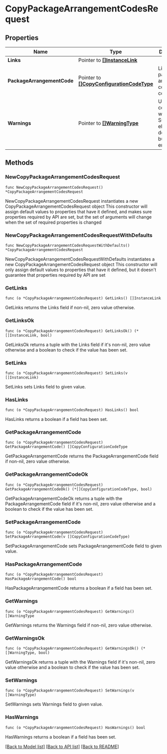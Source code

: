 # CopyPackageArrangementCodesRequest

## Properties

Name | Type | Description | Notes
------------ | ------------- | ------------- | -------------
**Links** | Pointer to [**[]InstanceLink**](InstanceLink.md) |  | [optional] 
**PackageArrangementCode** | Pointer to [**[]CopyConfigurationCodeType**](CopyConfigurationCodeType.md) | List of the package arrangement codes to be copied. | [optional] 
**Warnings** | Pointer to [**[]WarningType**](WarningType.md) | Used in conjunction with the Success element to define a business error. | [optional] 

## Methods

### NewCopyPackageArrangementCodesRequest

`func NewCopyPackageArrangementCodesRequest() *CopyPackageArrangementCodesRequest`

NewCopyPackageArrangementCodesRequest instantiates a new CopyPackageArrangementCodesRequest object
This constructor will assign default values to properties that have it defined,
and makes sure properties required by API are set, but the set of arguments
will change when the set of required properties is changed

### NewCopyPackageArrangementCodesRequestWithDefaults

`func NewCopyPackageArrangementCodesRequestWithDefaults() *CopyPackageArrangementCodesRequest`

NewCopyPackageArrangementCodesRequestWithDefaults instantiates a new CopyPackageArrangementCodesRequest object
This constructor will only assign default values to properties that have it defined,
but it doesn't guarantee that properties required by API are set

### GetLinks

`func (o *CopyPackageArrangementCodesRequest) GetLinks() []InstanceLink`

GetLinks returns the Links field if non-nil, zero value otherwise.

### GetLinksOk

`func (o *CopyPackageArrangementCodesRequest) GetLinksOk() (*[]InstanceLink, bool)`

GetLinksOk returns a tuple with the Links field if it's non-nil, zero value otherwise
and a boolean to check if the value has been set.

### SetLinks

`func (o *CopyPackageArrangementCodesRequest) SetLinks(v []InstanceLink)`

SetLinks sets Links field to given value.

### HasLinks

`func (o *CopyPackageArrangementCodesRequest) HasLinks() bool`

HasLinks returns a boolean if a field has been set.

### GetPackageArrangementCode

`func (o *CopyPackageArrangementCodesRequest) GetPackageArrangementCode() []CopyConfigurationCodeType`

GetPackageArrangementCode returns the PackageArrangementCode field if non-nil, zero value otherwise.

### GetPackageArrangementCodeOk

`func (o *CopyPackageArrangementCodesRequest) GetPackageArrangementCodeOk() (*[]CopyConfigurationCodeType, bool)`

GetPackageArrangementCodeOk returns a tuple with the PackageArrangementCode field if it's non-nil, zero value otherwise
and a boolean to check if the value has been set.

### SetPackageArrangementCode

`func (o *CopyPackageArrangementCodesRequest) SetPackageArrangementCode(v []CopyConfigurationCodeType)`

SetPackageArrangementCode sets PackageArrangementCode field to given value.

### HasPackageArrangementCode

`func (o *CopyPackageArrangementCodesRequest) HasPackageArrangementCode() bool`

HasPackageArrangementCode returns a boolean if a field has been set.

### GetWarnings

`func (o *CopyPackageArrangementCodesRequest) GetWarnings() []WarningType`

GetWarnings returns the Warnings field if non-nil, zero value otherwise.

### GetWarningsOk

`func (o *CopyPackageArrangementCodesRequest) GetWarningsOk() (*[]WarningType, bool)`

GetWarningsOk returns a tuple with the Warnings field if it's non-nil, zero value otherwise
and a boolean to check if the value has been set.

### SetWarnings

`func (o *CopyPackageArrangementCodesRequest) SetWarnings(v []WarningType)`

SetWarnings sets Warnings field to given value.

### HasWarnings

`func (o *CopyPackageArrangementCodesRequest) HasWarnings() bool`

HasWarnings returns a boolean if a field has been set.


[[Back to Model list]](../README.md#documentation-for-models) [[Back to API list]](../README.md#documentation-for-api-endpoints) [[Back to README]](../README.md)


